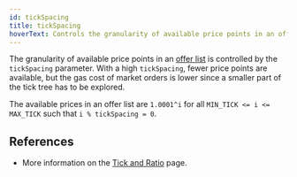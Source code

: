 ```yaml
---
id: tickSpacing
title: tickSpacing
hoverText: Controls the granularity of available price points in an offer list.
---
```


The granularity of available price points in an [offer list](../protocol/technical-references/taking-and-making-offers/offer-list.md) is controlled by the `tickSpacing` parameter. With a high `tickSpacing`, fewer price points are available, but the gas cost of market orders is lower since a smaller part of the tick tree has to be explored.

The available prices in an offer list are `1.0001^i` for all `MIN_TICK <= i <= MAX_TICK` such that `i % tickSpacing = 0`.

## References

* More information on the [Tick and Ratio](../protocol/technical-references/tick-ratio.md) page.